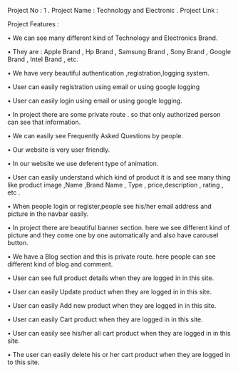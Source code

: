 Project No : 1 .
Project Name : Technology and Electronic .
Project Link :

Project Features :

• We can see many different kind of Technology and Electronics Brand.

• They are : Apple Brand , Hp Brand , Samsung Brand , Sony Brand , Google Brand , Intel Brand , etc.

• We have very beautiful authentication ,registration,logging system.

• User can easily registration using email or using google logging

• User can easily login using email or using google logging.

• In project there are some private route . so that only authorized person can see that information.

• We can easily see Frequently Asked Questions by people.

• Our website is very user friendly.

• In our website we use deferent type of animation.

• User can easily understand which kind of  product it is and see many thing like product image ,Name ,Brand Name , Type , price,description , rating , etc .

• When people login or register,people see his/her email address and picture in the navbar easily.

• In project there are beautiful banner section. here we see different kind of picture and they come one by one automatically and also have carousel button.

• We have a Blog section and this is private route. here people can see different kind of blog and comment.

• User can see full product details when they are logged in in this site.

• User can easily Update product when they are logged in in this site.

• User can easily Add new product when they are logged in in this site.

• User can easily Cart product when they are logged in in this site.

• User can easily see his/her all cart product when they are logged in in this site.

• The user can easily delete his or her cart product  when they are logged in to this site.
